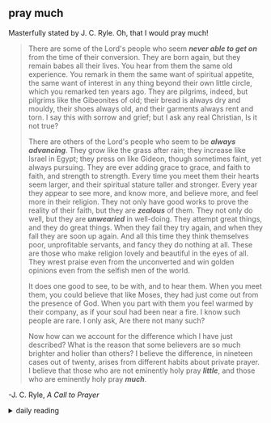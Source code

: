 ## pray much

Masterfully stated by J. C. Ryle. Oh, that I would pray much!

> There are some of the Lord's people who seem ***never able to get on*** from the time of their conversion. They are born again, but they remain babes all their lives. You hear from them the same old experience. You remark in them the same want of spiritual appetite, the same want of interest in any thing beyond their own little circle, which you remarked ten years ago. They are pilgrims, indeed, but pilgrims like the Gibeonites of old; their bread is always dry and mouldy, their shoes always old, and their garments always rent and torn. I say this with sorrow and grief; but I ask any real Christian, Is it not true?
>
> There are others of the Lord's people who seem to be ***always advancing***. They grow like the grass after rain; they increase like Israel in Egypt; they press on like Gideon, though sometimes faint, yet always pursuing. They are ever adding grace to grace, and faith to faith, and strength to strength. Every time you meet them their hearts seem larger, and their spiritual stature taller and stronger. Every year they appear to see more, and know more, and believe more, and feel more in their religion. They not only have good works to prove the reality of their faith, but they are ***zealous*** of them. They not only do well, but they are ***unwearied*** in well-doing. They attempt great things, and they do great things. When they fail they try again, and when they fall they are soon up again. And all this time they think themselves poor, unprofitable servants, and fancy they do nothing at all. These are those who make religion lovely and beautiful in the eyes of all. They wrest praise even from the unconverted and win golden opinions even from the selfish men of the world.
>
> It does one good to see, to be with, and to hear them. When you meet them, you could believe that like Moses, they had just come out from the presence of God. When you part with them you feel warmed by their company, as if your soul had been near a fire. I know such people are rare. I only ask, Are there not many such?
>
> Now how can we account for the difference which I have just described? What is the reason that some believers are so much brighter and holier than others? I believe the difference, in nineteen cases out of twenty, arises from different habits about private prayer. I believe that those who are not eminently holy pray ***little***, and those who are eminently holy pray ***much***.

-J. C. Ryle, *A Call to Prayer*

<details markdown="1">
<summary>daily reading</summary>

| Dec. 12, 2024 |
| :-------------: |
| [Deut. 17; Ps. 104; Isa. 44; Rev. 14](https://blog.swang.cloud/2024/12/03/Bible-year-1/) |
| [WCF 16; WLC 101-106; WSC 57-62](https://blog.swang.cloud/2024/11/27/westminster-month-1/) |
| [The Apostles' Creed](https://threeforms.org/the-apostles-creed/) |

</details>